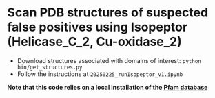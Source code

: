 # Scan PDB structures of suspected false positives using Isopeptor (Helicase_C_2, Cu-oxidase_2)

- Download structures associated with domains of interest: `python bin/get_structures.py`
- Follow the instructions at `20250225_runIsopeptor_v1.ipynb`

**Note that this code relies on a local installation of the [Pfam database](https://www.ebi.ac.uk/interpro/entry/pfam/#table)**